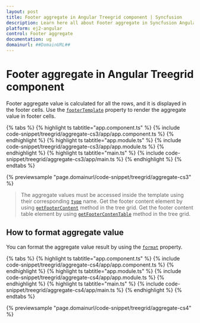```yaml
---
layout: post
title: Footer aggregate in Angular Treegrid component | Syncfusion
description: Learn here all about Footer aggregate in Syncfusion Angular Treegrid component of Syncfusion Essential JS 2 and more.
platform: ej2-angular
control: Footer aggregate 
documentation: ug
domainurl: ##DomainURL##
---
```


# Footer aggregate in Angular Treegrid component

Footer aggregate value is calculated for all the rows, and it is displayed in the footer cells. Use the [`footerTemplate`](https://ej2.syncfusion.com/angular/documentation/api/treegrid/aggregateColumnModel/#footertemplate) property to render the aggregate value in footer cells.

{% tabs %}
{% highlight ts tabtitle="app.component.ts" %}
{% include code-snippet/treegrid/aggregate-cs3/app/app.component.ts %}
{% endhighlight %}
{% highlight ts tabtitle="app.module.ts" %}
{% include code-snippet/treegrid/aggregate-cs3/app/app.module.ts %}
{% endhighlight %}
{% highlight ts tabtitle="main.ts" %}
{% include code-snippet/treegrid/aggregate-cs3/app/main.ts %}
{% endhighlight %}
{% endtabs %}
  
{% previewsample "page.domainurl/code-snippet/treegrid/aggregate-cs3" %}

> The aggregate values must be accessed inside the template using their corresponding [`type`](https://ej2.syncfusion.com/angular/documentation/api/treegrid/aggregateColumnModel/#type) name.
> Get the footer content element by using [`getFooterContent`](https://ej2.syncfusion.com/angular/documentation/api/treegrid/#getfoootercontent) method in the tree grid.
> Get the footer content table element by using [`getFooterContenTable`](https://ej2.syncfusion.com/angular/documentation/api/treegrid/#getfootercontenttable) method in the tree grid.

## How to format aggregate value

You can format the aggregate value result by using the [`format`](https://ej2.syncfusion.com/angular/documentation/api/treegrid/aggregateColumnModel/#type) property.

{% tabs %}
{% highlight ts tabtitle="app.component.ts" %}
{% include code-snippet/treegrid/aggregate-cs4/app/app.component.ts %}
{% endhighlight %}
{% highlight ts tabtitle="app.module.ts" %}
{% include code-snippet/treegrid/aggregate-cs4/app/app.module.ts %}
{% endhighlight %}
{% highlight ts tabtitle="main.ts" %}
{% include code-snippet/treegrid/aggregate-cs4/app/main.ts %}
{% endhighlight %}
{% endtabs %}
  
{% previewsample "page.domainurl/code-snippet/treegrid/aggregate-cs4" %}